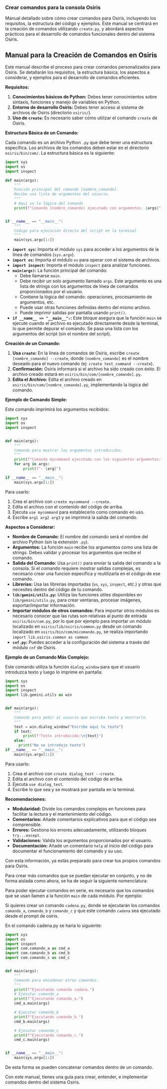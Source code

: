 <h3> Crear comandos para la consola Osiris </h3>

Manual detallado sobre cómo crear comandos para Osiris, incluyendo los requisitos, la estructura del código y ejemplos. Este manual se centrará en la creación de comandos utilizando `create.py`, y abordará aspectos prácticos para el desarrollo de comandos funcionales dentro del sistema Osiris.

## Manual para la Creación de Comandos en Osiris

Este manual describe el proceso para crear comandos personalizados para Osiris. Se detallarán los requisitos, la estructura básica, los aspectos a considerar, y ejemplos para el desarrollo de comandos eficientes.

**Requisitos:**

1.  **Conocimientos básicos de Python:** Debes tener conocimientos sobre sintaxis, funciones y manejo de variables en Python.
2.  **Entorno de desarrollo Osiris:** Debes tener acceso al sistema de archivos de Osiris (directorio `osiris/`).
3.  **Uso de `create`:** Es necesario saber cómo utilizar el comando `create` de Osiris.

**Estructura Básica de un Comando:**

Cada comando es un archivo Python `.py` que debe tener una estructura específica. Los archivos de los comandos deben estar en el directorio  `osiris/bin/com/`. La estructura básica es la siguiente:

```python
import sys
import os
import inspect

def main(args):
    """
    Función principal del comando [nombre_comando].
    Recibe una lista de argumentos del usuario.
    """
    # Aquí va la lógica del comando
    print(f"Comando [nombre_comando] ejecutado con argumentos: {args}")


if __name__ == "__main__":
    """
    Código para ejecución directa del script en la terminal
    """
    main(sys.argv[1:])
```

*   **`import sys`:** Importa el módulo `sys` para acceder a los argumentos de la línea de comandos (`sys.argv`).
*   **`import os`:** Importa el módulo `os` para operar con el sistema de archivos.
*   **`import inspect`:** Importa el módulo `inspect` para analizar funciones.
*   **`main(args)`:** La función principal del comando:
    *   Debe llamarse `main`.
    *   Debe recibir un solo argumento llamado `args`. Este argumento es una lista de strings con los argumentos de línea de comandos proporcionados por el usuario.
    *   Contiene la lógica del comando: operaciones, procesamiento de argumentos, etc.
    *   Puede usar otras funciones definidas dentro del mismo archivo.
    *   Puede imprimir salidas por pantalla usando `print()`.
*   **`if __name__ == "__main__":`:** Este bloque asegura que la función `main` se ejecute cuando el archivo es ejecutado directamente desde la terminal, lo que permite depurar el comando. Se pasa una lista con los argumentos del script (sin el nombre del script).

**Creación de un Comando:**

1.  **Usa `create`:** En la línea de comandos de Osiris, escribe `create [nombre_comando] --create`, donde `[nombre_comando]` es el nombre deseado para el nuevo comando (ej: `create test_command --create`).
2.  **Confirmación:** Osiris informará si el archivo ha sido creado con éxito. El archivo creado estará en  `osiris/bin/com/[nombre_comando].py`.
3.  **Edita el Archivo:** Edita el archivo creado en `osiris/bin/com/[nombre_comando].py`, implementando la lógica del comando.

**Ejemplo de Comando Simple:**

Este comando imprimirá los argumentos recibidos:

```python
import sys
import os
import inspect


def main(args):
    """
    Comando para mostrar los argumentos introducidos.
    """
    print(f"Comando mycommand ejecutado con los siguientes argumentos:")
    for arg in args:
        print(f"- {arg}")

if __name__ == "__main__":
    main(sys.argv[1:])
```

Para usarlo:

1.  Crea el archivo con `create mycommand --create`.
2.  Edita el archivo con el contenido del código de arriba.
3.  Ejecuta `use mycommand` para establecerlo como comando en uso.
4.  Escribe  `arg1 arg2 arg3` y se imprimirá la salida del comando.

**Aspectos a Considerar:**

*   **Nombre de Comando:** El nombre del comando será el nombre del archivo Python (sin la extensión `.py`).
*   **Argumentos:** La función `main` recibe los argumentos como una lista de strings. Debes validar y procesar los argumentos que recibe el comando.
*   **Salida del Comando:** Usa `print()` para enviar la salida del comando a la consola. Si el comando requiere mostrar salidas complejas, es necesario crear una funcion específica y reutilizarla en el código de ese comando.
*   **Librerías:** Usa las librerías importadas (`os`, `sys`, `inspect`, etc.) y otras que necesites dentro del código de tu comando.
*   **`lib/gemini/utils.py`:** Utiliza las funciones útiles disponibles en `lib/gemini/utils.py`, para crear ventanas, procesar imágenes, exportar/importar información.
*    **Importar módulos de otros comandos:** Para importar otros módulos es necesario conocer que las rutas son relativas al punto de entrada `osiris/bin/com.py`, por lo que por ejemplo para importar un módulo localizado en  `osiris/lib/osiris/common.py` desde un comando localizado en `osiris/bin/com/micomando.py`, se realiza importando  `import lib.osiris.common as common`
*   **`cnf.py`:** Puedes acceder a la configuración del sistema a través del módulo `cnf` de Osiris.

**Ejemplo de un Comando Más Complejo:**

Este comando utiliza la función `dialog_window` para que el usuario introduzca texto y luego lo imprime en pantalla:

```python
import sys
import os
import inspect
import lib.gemini.utils as win


def main(args):
    """
    Comando para pedir al usuario que escriba texto y mostrarlo.
    """
    text = win.dialog_window("Escribe aquí tu texto")
    if text:
        print(f"Texto introducido:\n{text}")
    else:
      print("No se introdujo texto")
if __name__ == "__main__":
    main(sys.argv[1:])
```

Para usarlo:

1.  Crea el archivo con `create dialog_test --create`.
2.  Edita el archivo con el contenido del código de arriba.
3.  Ejecuta `use dialog_test`.
4.  Escribe lo que sea y se mostrará por pantalla en la terminal.

**Recomendaciones:**

*   **Modularidad:** Divide los comandos complejos en funciones para facilitar la lectura y el mantenimiento del código.
*   **Comentarios:** Añade comentarios explicativos para que el código sea comprensible.
*   **Errores:** Gestiona los errores adecuadamente, utilizando bloques `try...except`.
*   **Validaciones:** Valida los argumentos proporcionados por el usuario.
*   **Documentación:** Añade un comentario `help` al inicio del código para documentar el funcionamiento del comando y su uso.

Con esta información, ya estás preparado para crear tus propios comandos para Osiris.

Para crear más comandos que se puedan ejecutar en conjunto, y no de forma aislada como ahora, se ha de seguir la siguiente nomenclatura:

Para poder ejecutar comandos en serie, es necesario que los comandos que se usan llamen a la función `main` de cada módulo.
 Por ejemplo:

Si quieres crear un comando `cadena.py`, donde se ejecutarán los comandos `comando_a`, `comando_b` y `comando_c` y que este comando `cadena` sea ejecutado desde el prompt de osiris.

En el comando cadena.py se haria lo siguiente:
```python
import sys
import os
import inspect
import com.comando_a as cmd_a
import com.comando_b as cmd_b
import com.comando_c as cmd_c


def main(args):
    """
    Comando para encadenar otros comandos.
    """
    print(f"Ejecutando comando cadena.")
    # Ejecutar comando_a
    print(f"Ejecutando comando_a.")
    cmd_a.main(args)

    # Ejecutar comando_b
    print(f"Ejecutando comando_b.")
    cmd_b.main(args)

    # Ejecutar comando_c
    print(f"Ejecutando comando_c.")
    cmd_c.main(args)


if __name__ == "__main__":
    main(sys.argv[1:])
```

De esta forma se pueden concatenar comandos dentro de un comando.

Con este manual, tienes una guía para crear, entender, e implementar comandos dentro del sistema Osiris.
